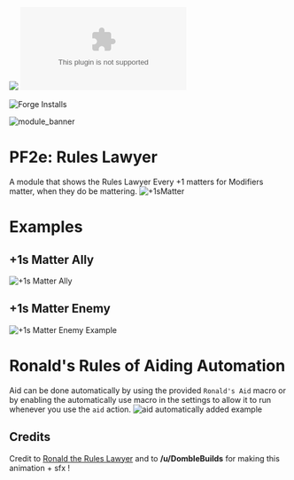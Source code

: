 ![](https://img.shields.io/badge/Foundry-v11-informational)
![Latest Release Download Count](https://img.shields.io/github/downloads/ChasarooniZ/pf2e-rules-lawyer/latest/module.zip)

<!--- Forge Bazaar Install % Badge -->
<!--- replace <your-module-name> with the `name` in your manifest -->
![Forge Installs](https://img.shields.io/badge/dynamic/json?label=Forge%20Installs&query=package.installs&suffix=%25&url=https%3A%2F%2Fforge-vtt.com%2Fapi%2Fbazaar%2Fpackage%2Fpf2e-rpg-numbers&colorB=4aa94a)

![module_banner](https://github.com/ChasarooniZ/pf2e-usage-updater/assets/79132112/3b2a4f8c-7ba1-4647-b073-d8ecac9d93a6)

# PF2e: Rules Lawyer
A module that shows the Rules Lawyer Every +1 matters for Modifiers matter, when they do be mattering.
![+1sMatter](https://github.com/ChasarooniZ/Pf2e-Rules-Lawyer/assets/79132112/1063ac43-3668-4079-80d8-c551166ef26e)

# Examples
## +1s Matter Ally
![+1s Matter Ally](https://github.com/ChasarooniZ/Pf2e-Rules-Lawyer/assets/79132112/b447b319-0afe-4a65-82b4-d9447b5b9216)

## +1s Matter Enemy
![+1s Matter Enemy Example](https://github.com/ChasarooniZ/Pf2e-Rules-Lawyer/assets/79132112/d0044a1b-a70f-4a99-9934-b860fc7bdb25)

# Ronald's Rules of Aiding Automation
Aid can be done automatically by using the provided `Ronald's Aid` macro or by enabling the automatically use macro in the settings to allow it to run whenever you use the `aid` action.
![aid automatically added example](https://github.com/ChasarooniZ/Pf2e-Rules-Lawyer/assets/79132112/752af4c2-02ea-486f-ab26-ff1a2cd039b2)
## Credits
Credit to [Ronald the Rules Lawyer](https://www.youtube.com/@TheRulesLawyerRPG) and to **/u/DombleBuilds** for making this animation + sfx !
